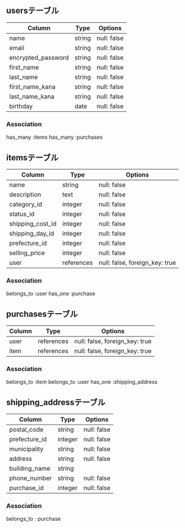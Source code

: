 ## usersテーブル

| Column            | Type    | Options      |
|-------------------|---------|--------------|
| name	            | string	| null: false  |
| email	            | string	| null: false  |
| encrypted_password|	string	| null: false  |
| first_name	      | string	| null: false  |
| last_name	        | string	| null: false  |
| first_name_kana	  | string	| null: false  |
| last_name_kana	  | string	| null: false  |
| birthday	        | date	  | null: false  |

### Association
has_many :items
has_many :purchases


## itemsテーブル

| Column            | Type       | Options                         |
|-------------------|------------|---------------------------------|
| name	            | string	   | null: false                     |
| description	      | text	     | null: false                     |
| category_id	      | integer	   | null: false                     |
| status_id	        | integer	   | null: false                     |
| shipping_cost_id	| integer	   | null: false                     |
| shipping_day_id	  | integer	   | null: false                     |
| prefecture_id	    | integer	   | null: false                     |
| selling_price	    | integer	   | null: false                     |
| user	            | references |	null: false, foreign_key: true |

### Association
belongs_to :user
has_one :purchase

## purchasesテーブル

| Column    | Type       | Options                         |
|-----------|------------|---------------------------------|
| user	    | references | null: false, foreign_key: true  |
| item	    | references | null: false, foreign_key: true  |

### Association
belongs_to :item
belongs_to :user
has_one :shipping_address

## shipping_addressテーブル

| Column            | Type       | Options      |
|-------------------|------------|--------------|
| postal_code	      | string	   | null: false  |
| prefecture_id	    | integer	   | null: false  |
| municipality	    | string	   | null: false  |
| address	          | string	   | null: false  |
| building_name	    | string	   |              |
| phone_number	    | string	   | null: false  |
| purchase_id	      | integer	   | null: false  |

### Association
belongs_to : purchase